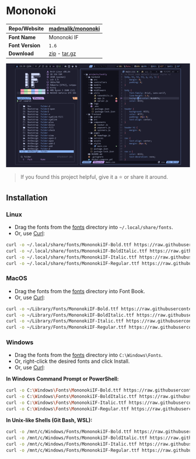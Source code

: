 <!-- SHORTCUT REFERENCE LINKS -->

[zip]: https://github.com/iconicFonts/if/releases/download/v1.1.0/Mononoki.zip
[tar]: https://github.com/iconicFonts/if/releases/download/v1.1.0/Mononoki.tar.gz
[url]: https://github.com/madmalik/mononoki

# Mononoki

| Repo/Website     | [madmalik/mononoki][url]   |
| :--------------- | :------------------------- |
| **Font Name**    | Mononoki IF                |
| **Font Version** | `1.6`                      |
| **Download**     | [zip][zip] - [tar.gz][tar] |

![Font preview](preview.png)

> If you found this project helpful, give it a :star: or share it around.

## Installation

### Linux

- Drag the fonts from the [fonts](fonts) directory into `~/.local/share/fonts`.
- Or, use [Curl](https://github.com/curl/curl):

```sh
curl -o ~/.local/share/fonts/MononokiIF-Bold.ttf https://raw.githubusercontent.com/iconicFonts/if/main/fonts/patched/Mononoki/fonts/MononokiIF-Bold.ttf
curl -o ~/.local/share/fonts/MononokiIF-BoldItalic.ttf https://raw.githubusercontent.com/iconicFonts/if/main/fonts/patched/Mononoki/fonts/MononokiIF-BoldItalic.ttf
curl -o ~/.local/share/fonts/MononokiIF-Italic.ttf https://raw.githubusercontent.com/iconicFonts/if/main/fonts/patched/Mononoki/fonts/MononokiIF-Italic.ttf
curl -o ~/.local/share/fonts/MononokiIF-Regular.ttf https://raw.githubusercontent.com/iconicFonts/if/main/fonts/patched/Mononoki/fonts/MononokiIF-Regular.ttf
```

### MacOS

- Drag the fonts from the [fonts](fonts) directory into Font Book.
- Or, use [Curl](https://github.com/curl/curl):

```sh
curl -o ~/Library/Fonts/MononokiIF-Bold.ttf https://raw.githubusercontent.com/iconicFonts/if/main/fonts/patched/Mononoki/fonts/MononokiIF-Bold.ttf
curl -o ~/Library/Fonts/MononokiIF-BoldItalic.ttf https://raw.githubusercontent.com/iconicFonts/if/main/fonts/patched/Mononoki/fonts/MononokiIF-BoldItalic.ttf
curl -o ~/Library/Fonts/MononokiIF-Italic.ttf https://raw.githubusercontent.com/iconicFonts/if/main/fonts/patched/Mononoki/fonts/MononokiIF-Italic.ttf
curl -o ~/Library/Fonts/MononokiIF-Regular.ttf https://raw.githubusercontent.com/iconicFonts/if/main/fonts/patched/Mononoki/fonts/MononokiIF-Regular.ttf
```

### Windows

- Drag the fonts from the [fonts](fonts) directory into `C:\Windows\Fonts`.
- Or, right-click the desired fonts and click Install.
- Or, use [Curl](https://github.com/curl/curl):

**In Windows Command Prompt or PowerShell:**

```sh
curl -o C:\Windows\Fonts\MononokiIF-Bold.ttf https://raw.githubusercontent.com/iconicFonts/if/main/fonts/patched/Mononoki/fonts/MononokiIF-Bold.ttf
curl -o C:\Windows\Fonts\MononokiIF-BoldItalic.ttf https://raw.githubusercontent.com/iconicFonts/if/main/fonts/patched/Mononoki/fonts/MononokiIF-BoldItalic.ttf
curl -o C:\Windows\Fonts\MononokiIF-Italic.ttf https://raw.githubusercontent.com/iconicFonts/if/main/fonts/patched/Mononoki/fonts/MononokiIF-Italic.ttf
curl -o C:\Windows\Fonts\MononokiIF-Regular.ttf https://raw.githubusercontent.com/iconicFonts/if/main/fonts/patched/Mononoki/fonts/MononokiIF-Regular.ttf
```

**In Unix-like Shells (Git Bash, WSL):**

```sh
curl -o /mnt/c/Windows/Fonts/MononokiIF-Bold.ttf https://raw.githubusercontent.com/iconicFonts/if/main/fonts/patched/Mononoki/fonts/MononokiIF-Bold.ttf
curl -o /mnt/c/Windows/Fonts/MononokiIF-BoldItalic.ttf https://raw.githubusercontent.com/iconicFonts/if/main/fonts/patched/Mononoki/fonts/MononokiIF-BoldItalic.ttf
curl -o /mnt/c/Windows/Fonts/MononokiIF-Italic.ttf https://raw.githubusercontent.com/iconicFonts/if/main/fonts/patched/Mononoki/fonts/MononokiIF-Italic.ttf
curl -o /mnt/c/Windows/Fonts/MononokiIF-Regular.ttf https://raw.githubusercontent.com/iconicFonts/if/main/fonts/patched/Mononoki/fonts/MononokiIF-Regular.ttf
```
